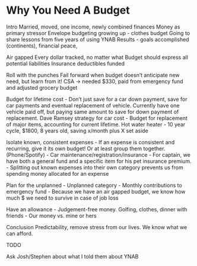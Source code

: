 # Why You Need A Budget

Intro
	Married, moved, one income, newly combined finances
	Money as primary stressor
	Envelope budgeting growing up - clothes budget
	Going to share lessons from five years of using YNAB
	Results - goals accomplished (continents), financial peace,

Air gapped
	Every dollar tracked, no matter what
	Budget should express all potential liabilities
	Insurance deductibles funded

Roll with the punches
	Fail forward when budget doesn’t anticipate new need, but learn from it!
	CSA -> needed $330, paid from emergency fund and adjusted grocery budget

Budget for lifetime cost
	- Don’t just save for a car down payment, save for car payments and eventual replacement of vehicle. Currently have one vehicle paid off, but paying same amount to save for down payment of replacement. Dave Ramsey strategy for car cost
	- Budget for replacement of major items, accounting for current lifetime. Hot water heater - 10 year cycle, $1800, 8 years old, saving x/month plus X set aside

Isolate known, consistent expenses
	- If an expense is consistent and recurring, give it its own budget! Or at least group them together. (Phone/Spotify)
	- Car maintenance/registration/insurance
	- For captain, we have both a general fund and a specific item for his pet insurance premium.
	- Splitting out known expenses into their own category prevents us from spending money allocated for an expense

Plan for the unplanned
	- Unplanned category
	- Monthly contributions to emergency fund
	- Because we have an air gapped budget, we know how much $ we need to survive in case of job loss

Have an allowance
	- Judgement-free money. Golfing, clothes, dinner with friends
	- Our money vs. mine or hers

Conclusion
	Predictability, remove stress from our lives. We know what we can afford.

TODO

Ask Josh/Stephen about what I told them about YNAB